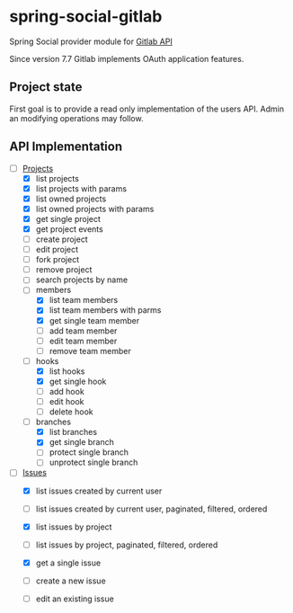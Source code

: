 # spring-social-gitlab

Spring Social provider module for [Gitlab API](http://doc.gitlab.com/ce/api/README.html)

Since version 7.7 Gitlab implements OAuth application features.

## Project state

First goal is to provide a read only implementation of the users API.
Admin an modifying operations may follow.

## API Implementation

- [ ] [Projects](http://doc.gitlab.com/ce/api/projects.html)
  - [x] list projects
  - [x] list projects with params
  - [x] list owned projects
  - [x] list owned projects with params
  - [x] get single project
  - [x] get project events
  - [ ] create project
  - [ ] edit project
  - [ ] fork project
  - [ ] remove project
  - [ ] search projects by name
  - [ ] members
    - [x] list team members
    - [x] list team members with parms
    - [x] get single team member
    - [ ] add team member
    - [ ] edit team member
    - [ ] remove team member
  - [ ] hooks
    - [x] list hooks
    - [x] get single hook
    - [ ] add hook
    - [ ] edit hook
    - [ ] delete hook
  - [ ] branches
    - [x] list branches
    - [x] get single branch
    - [ ] protect single branch
    - [ ] unprotect single branch
- [ ] [Issues](http://doc.gitlab.com/ce/api/issues.html)
    - [x] list issues created by current user
    - [ ] list issues created by current user, paginated, filtered, ordered
    - [x] list issues by project
    - [ ] list issues by project, paginated, filtered, ordered
    - [x] get a single issue
    - [ ] create a new issue
    - [ ] edit an existing issue

  
